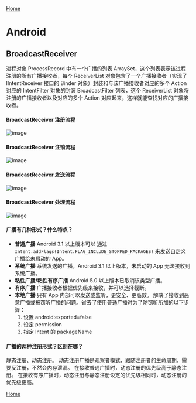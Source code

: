 [Home](../../README.md)

# Android

## BroadcastReceiver
进程对象 ProcessRecord 中有一个广播的列表 ArraySet，这个列表表示该进程注册的所有广播接收者，每个 ReceiverList 对象包含了一个广播接收者（实现了 IIntentReceiver 接口的 Binder 对象）封装和与该广播接收者对应的多个 Action 对应的 IntentFilter 对象的封装 BroadcastFilter 列表，这个 ReceiverList 对象将注册的广播接收者以及对应的多个 Action 对应起来，这样就能查找对应的广播接收者。

#### BroadcastReceiver 注册流程
![image](https://user-images.githubusercontent.com/8423120/46995053-9ce6f680-d149-11e8-8132-830f58355775.png)

#### BroadcastReceiver 注销流程
![image](https://user-images.githubusercontent.com/8423120/46995080-bab45b80-d149-11e8-968a-4c123cfc092f.png)

#### BroadcastReceiver 发送流程
![image](https://user-images.githubusercontent.com/8423120/46995997-9b1f3200-d14d-11e8-9fa4-31fe49aa2b93.png)

#### BroadcastReceiver 处理流程
![image](https://user-images.githubusercontent.com/8423120/46998685-de7d9e80-d155-11e8-8d61-315cd045ca9c.png)

#### 广播有几种形式？什么特点？
- **普通广播**
Android 3.1 以上版本可以 通过 `Intent.addFlags(Intent.FLAG_INCLUDE_STOPPED_PACKAGES)` 来发送自定义广播给未启动的 App。
- **系统广播**
系统发送的广播，Android 3.1 以上版本，未启动的 App 无法接收到系统广播。
- **粘性广播/粘性有序广播**
Android 5.0 以上版本已取消该类型广播。
- **有序广播**
广播接收者根据优先级来接收，并可以选择截断。
- **本地广播**
只有 App 内部可以发送或监听，更安全、更高效。
解决了接收到恶意广播或被窃听广播的问题。省去了使用普通广播时为了防窃听所加的以下步骤：
    1. 设置 android:exported=false
    2. 设定 permission
    3. 指定 Intent 的 packageName

#### 广播的两种注册形式？区别在哪？
静态注册、动态注册。
动态注册广播是观察者模式，跟随注册者的生命周期，需要反注册，不然会内存泄漏。
在接收普通广播时，动态注册的优先级高于静态注册。
在接收有序广播时，动态注册与静态注册设定的优先级相同时，动态注册的优先级更高。

[Home](../../README.md)